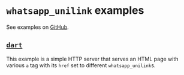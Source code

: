# `whatsapp_unilink` examples

See examples on [GitHub](https://github.com/dartsidedev/whatsapp_unilink/tree/master/example).

## [`dart`](https://github.com/dartsidedev/whatsapp_unilink/tree/master/example/dart)

This example is a simple HTTP server that serves an HTML page with various `a` tag with its `href` set to different `whatsapp_unilink`s.